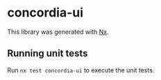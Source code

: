 # concordia-ui

This library was generated with [Nx](https://nx.dev).

## Running unit tests

Run `nx test concordia-ui` to execute the unit tests.
